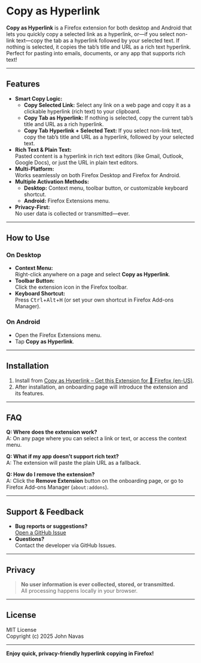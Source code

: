 # Copy as Hyperlink

**Copy as Hyperlink** is a Firefox extension for both desktop and Android that lets you quickly copy a selected link as a hyperlink, or—if you select non-link text—copy the tab as a hyperlink followed by your selected text. If nothing is selected, it copies the tab’s title and URL as a rich text hyperlink. Perfect for pasting into emails, documents, or any app that supports rich text!

---

## Features

- **Smart Copy Logic:**  
  - **Copy Selected Link:** Select any link on a web page and copy it as a clickable hyperlink (rich text) to your clipboard.
  - **Copy Tab as Hyperlink:** If nothing is selected, copy the current tab’s title and URL as a rich hyperlink.
  - **Copy Tab Hyperlink + Selected Text:** If you select non-link text, copy the tab’s title and URL as a hyperlink, followed by your selected text.
- **Rich Text & Plain Text:**  
  Pasted content is a hyperlink in rich text editors (like Gmail, Outlook, Google Docs), or just the URL in plain text editors.
- **Multi-Platform:**  
  Works seamlessly on both Firefox Desktop and Firefox for Android.
- **Multiple Activation Methods:**  
  - **Desktop:** Context menu, toolbar button, or customizable keyboard shortcut.
  - **Android:** Firefox Extensions menu.
- **Privacy-First:**  
  No user data is collected or transmitted—ever.

---

## How to Use

### On Desktop

- **Context Menu:**  
  Right-click anywhere on a page and select **Copy as Hyperlink**.
- **Toolbar Button:**  
  Click the extension icon in the Firefox toolbar.
- **Keyboard Shortcut:**  
  Press <kbd>Ctrl</kbd>+<kbd>Alt</kbd>+<kbd>H</kbd> (or set your own shortcut in Firefox Add-ons Manager).

### On Android

- Open the Firefox Extensions menu.
- Tap **Copy as Hyperlink**.

---

## Installation

1. Install from [Copy as Hyperlink – Get this Extension for 🐝 Firefox (en-US)](https://addons.mozilla.org/en-US/firefox/addon/copy-as-hyperlink/).
2. After installation, an onboarding page will introduce the extension and its features.

---

## FAQ

**Q: Where does the extension work?**  
A: On any page where you can select a link or text, or access the context menu.

**Q: What if my app doesn’t support rich text?**  
A: The extension will paste the plain URL as a fallback.

**Q: How do I remove the extension?**  
A: Click the **Remove Extension** button on the onboarding page, or go to Firefox Add-ons Manager (`about:addons`).

---

## Support & Feedback

- **Bug reports or suggestions?**  
  [Open a GitHub Issue](https://github.com/JNavas2/Copy-as-Hyperlink/issues)
- **Questions?**  
  Contact the developer via GitHub Issues.

---

## Privacy

> **No user information is ever collected, stored, or transmitted.**  
> All processing happens locally in your browser.

---

## License

MIT License  
Copyright (c) 2025 John Navas

---

**Enjoy quick, privacy-friendly hyperlink copying in Firefox!**

